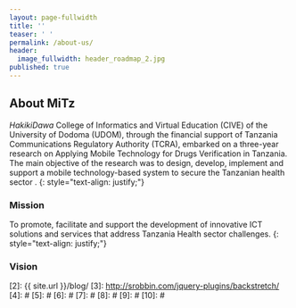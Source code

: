 ```yaml
---
layout: page-fullwidth
title: ''
teaser: ' '
permalink: /about-us/
header:
  image_fullwidth: header_roadmap_2.jpg
published: true
---
```





## About MiTz

*HakikiDawa* College of Informatics and Virtual Education (CIVE) of the University of Dodoma (UDOM), through the financial support of Tanzania Communications Regulatory Authority (TCRA), embarked on a three-year research on Applying Mobile Technology for Drugs Verification in Tanzania. The main objective of the research was to design, develop, implement and support a mobile technology-based system to secure the Tanzanian health sector .
{: style="text-align: justify;"}

### Mission
To promote, facilitate and support the development of innovative  ICT solutions and services that address Tanzania Health sector challenges.
{: style="text-align: justify;"}

### Vision


</div><!-- /.medium-8.columns -->
</div><!-- /.row -->



 [1]: http://kramdown.gettalong.org/converter/html.html#toc
 [2]: {{ site.url }}/blog/
 [3]: http://srobbin.com/jquery-plugins/backstretch/
 [4]: #
 [5]: #
 [6]: #
 [7]: #
 [8]: #
 [9]: #
 [10]: #

